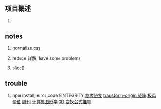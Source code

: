 ## 项目概述

1. 

## notes

1. normalize.css 

2. reduce 详解, have some problems

3. slice()

## trouble 

1. npm install, error code EINTEGRITY
	[参考链接](http://blog.csdn.net/time888/article/details/78689744)
	[transform-origin 矩阵](https://www.jianshu.com/p/c67559b8f691)
	[极具价值](https://segmentfault.com/a/1190000003690828?utm_source=Weibo&utm_medium=shareLink&utm_campaign=socialShare)
	[周刊](https://segmentfault.com/a/1190000010206707)
	[计算机图形学](http://www.cppblog.com/lovedday/archive/2014/06/10/40813.html#207244)
	[3D 变换公式推导](http://blog.csdn.net/u010476094/article/details/44839347)
